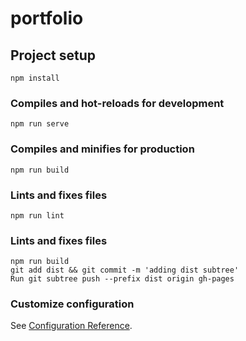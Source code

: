 # portfolio

## Project setup
```
npm install
```

### Compiles and hot-reloads for development
```
npm run serve
```

### Compiles and minifies for production
```
npm run build
```

### Lints and fixes files
```
npm run lint
```


### Lints and fixes files
```
npm run build
git add dist && git commit -m 'adding dist subtree'
Run git subtree push --prefix dist origin gh-pages
```

### Customize configuration
See [Configuration Reference](https://cli.vuejs.org/config/).
